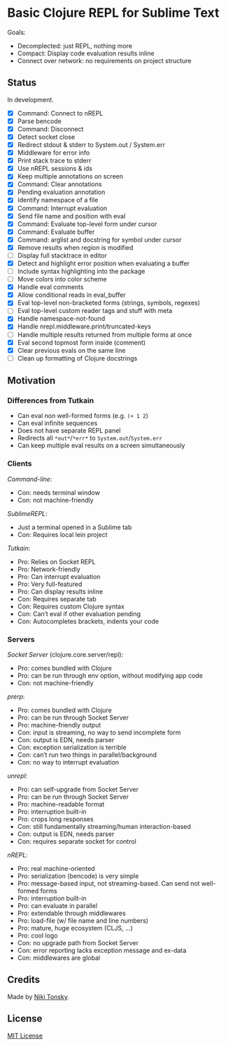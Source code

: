 # Basic Clojure REPL for Sublime Text

Goals:

- Decomplected: just REPL, nothing more
- Compact: Display code evaluation results inline
- Connect over network: no requirements on project structure

## Status

In development.

- [x] Command: Connect to nREPL
- [x] Parse bencode
- [x] Command: Disconnect
- [x] Detect socket close
- [x] Redirect stdout & stderr to System.out / System.err
- [x] Middleware for error info
- [x] Print stack trace to stderr
- [x] Use nREPL sessions & ids
- [x] Keep multiple annotations on screen
- [x] Command: Clear annotations
- [x] Pending evaluation annotation
- [x] Identify namespace of a file
- [x] Command: Interrupt evaluation
- [x] Send file name and position with eval
- [x] Command: Evaluate top-level form under cursor
- [x] Command: Evaluate buffer
- [x] Command: arglist and docstring for symbol under cursor
- [x] Remove results when region is modified
- [ ] Display full stacktrace in editor
- [x] Detect and highlight error position when evaluating a buffer
- [ ] Include syntax highlighting into the package
- [ ] Move colors into color scheme
- [x] Handle eval comments
- [x] Allow conditional reads in eval_buffer
- [x] Eval top-level non-bracketed forms (strings, symbols, regexes)
- [ ] Eval top-level custom reader tags and stuff with meta
- [x] Handle namespace-not-found
- [x] Handle nrepl.middleware.print/truncated-keys
- [ ] Handle multiple results returned from multiple forms at once
- [x] Eval second topmost form inside (comment)
- [x] Clear previous evals on the same line
- [ ] Clean up formatting of Clojure docstrings

## Motivation

### Differences from Tutkain

- Can eval non well-formed forms (e.g. `(+ 1 2`)
- Can eval infinite sequences
- Does not have separate REPL panel
- Redirects all `*out*`/`*err*` to `System.out`/`System.err`
- Can keep multiple eval results on a screen simultaneously

### Clients

*Command-line*:

- Con: needs terminal window
- Con: not machine-friendly

*SublimeREPL*:

- Just a terminal opened in a Sublime tab
- Con: Requires local lein project

*Tutkain*:

- Pro: Relies on Socket REPL
- Pro: Network-friendly
- Pro: Can interrupt evaluation
- Pro: Very full-featured
- Pro: Can display results inline
- Con: Requires separate tab
- Con: Requires custom Clojure syntax
- Con: Can’t eval if other evaluation pending
- Con: Autocompletes brackets, indents your code

### Servers

*Socket Server* (clojure.core.server/repl):

- Pro: comes bundled with Clojure
- Pro: can be run through env option, without modifying app code
- Con: not machine-friendly

*prerp*:

- Pro: comes bundled with Clojure
- Pro: can be run through Socket Server
- Pro: machine-friendly output
- Con: input is streaming, no way to send incomplete form
- Con: output is EDN, needs parser
- Con: exception serialization is terrible
- Con: can’t run two things in parallel/background
- Con: no way to interrupt evaluation

*unrepl*:

- Pro: can self-upgrade from Socket Server
- Pro: can be run through Socket Server
- Pro: machine-readable format
- Pro: interruption built-in
- Pro: crops long responses
- Con: still fundamentally streaming/human interaction-based
- Con: output is EDN, needs parser
- Con: requires separate socket for control

*nREPL*:

- Pro: real machine-oriented
- Pro: serialization (bencode) is very simple
- Pro: message-based input, not streaming-based. Can send not well-formed forms
- Pro: interruption built-in
- Pro: can evaluate in parallel
- Pro: extendable through middlewares
- Pro: load-file (w/ file name and line numbers)
- Pro: mature, huge ecosystem (CLJS, ...)
- Pro: cool logo
- Con: no upgrade path from Socket Server
- Con: error reporting lacks exception message and ex-data
- Con: middlewares are global


## Credits

Made by [Niki Tonsky](https://twitter.com/nikitonsky).

## License

[MIT License](./LICENSE.txt)

